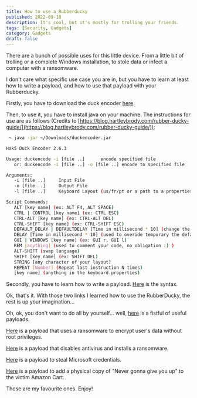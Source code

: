 ```yaml
---
title: How to use a Rubberducky
published: 2022-09-18
description: It's cool, but it's mostly for trolling your friends.
tags: [Security, Gadgets]
category: Gadgets
draft: false
---
```

There are a bunch of possible uses for this little device. From a little bit of trolling or a complete Windows installation, to stole data or infect a computer with a ransomware.

I don't care what specific use case you are in, but you have to learn at least how to write a payload, and how to use that payload with your Rubberducky.

Firstly, you have to download the duck encoder [here](https://github.com/hak5darren/USB-Rubber-Ducky/wiki/Downloads).

Then, to use it, you have to install java on your machine. The instructions for use are as follows (Credits to [https://blog.hartleybrody.com/rubber-ducky-guide/](https://blog.hartleybrody.com/rubber-ducky-guide/)):

```bash
 ~ java -jar ~/Downloads/duckencoder.jar

Hak5 Duck Encoder 2.6.3

Usage: duckencode -i [file ..]      encode specified file
   or: duckencode -i [file ..] -o [file ..] encode to specified file

Arguments:
   -i [file ..]     Input File
   -o [file ..]     Output File
   -l [file ..]     Keyboard Layout (us/fr/pt or a path to a properties file)

Script Commands:
   ALT [key name] (ex: ALT F4, ALT SPACE)
   CTRL | CONTROL [key name] (ex: CTRL ESC)
   CTRL-ALT [key name] (ex: CTRL-ALT DEL)
   CTRL-SHIFT [key name] (ex: CTRL-SHIFT ESC)
   DEFAULT_DELAY | DEFAULTDELAY [Time in millisecond * 10] (change the delay between each command)
   DELAY [Time in millisecond * 10] (used to overide temporary the default delay)
   GUI | WINDOWS [key name] (ex: GUI r, GUI l)
   REM [anything] (used to comment your code, no obligation :) )
   ALT-SHIFT (swap language)
   SHIFT [key name] (ex: SHIFT DEL)
   STRING [any character of your layout]
   REPEAT [Number] (Repeat last instruction N times)
   [key name] (anything in the keyboard.properties)
```

Secondly, you have to learn how to write a payload. [Here](https://github.com/hak5darren/USB-Rubber-Ducky/wiki/Duckyscript) is the syntax.

Ok, that's it. With those two links I learned how to use the RubberDucky, the rest is up your imagination...

Oh, ok, you don't want to do all by yourself... well, [here](https://github.com/hak5darren/USB-Rubber-Ducky/wiki/Payloads) is a fistful of useful payloads.

[Here](https://github.com/hak5darren/USB-Rubber-Ducky/wiki/Dransomware:-A--ransomware-which-will-encrypt-user's-data-without-root-privileges-in-30-sec's.) is a payload that uses a ransomware to encrypt user's data without root privileges.

[Here](https://null-byte.wonderhowto.com/how-to/use-usb-rubber-ducky-disable-antivirus-software-install-ransomware-0180418/) is a payload that disables antivirus and installs a ransomware.

[Here](https://github.com/hak5/usbrubberducky-payloads/tree/master/payloads/library/credentials/-RD-Credz-Plz) is a payload to steal Microsoft credentials.

[Here](https://github.com/hak5/usbrubberducky-payloads/blob/master/payloads/library/prank/Physical_Rick_Roll/payload.txt) is a payload to add a physical copy of "Never gonna give you up" to the victim Amazon Cart.

Those are my favourite ones. Enjoy!